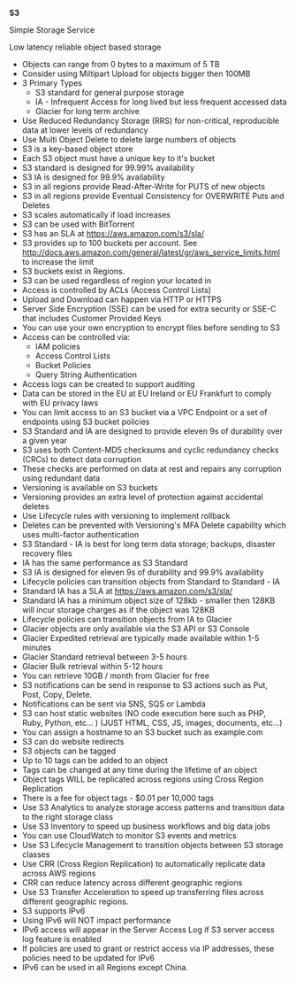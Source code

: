 **S3**

Simple Storage Service

Low latency reliable object based storage

* Objects can range from 0 bytes to a maximum of 5 TB
* Consider using Miltipart Upload for objects bigger then 100MB
* 3 Primary Types
    * S3 standard for general purpose storage
    * IA - Infrequent Access for long lived but less frequent accessed data
    * Glacier for long term archive
* Use Reduced Redundancy Storage (RRS) for non-critical, reproducible data at lower levels of redundancy
* Use Multi Object Delete to delete large numbers of objects
* S3 is a key-based object store
* Each S3 object must have a unique key to it's bucket
* S3 standard is designed for 99.99% availability
* S3 IA is designed for 99.9% availability
* S3 in all regions provide Read-After-Write for PUTS of new objects
* S3 in all regions provide Eventual Consistency for OVERWRITE Puts and Deletes
* S3 scales automatically if load increases
* S3 can be used with BitTorrent
* S3 has an SLA at https://aws.amazon.com/s3/sla/
* S3 provides up to 100 buckets per account. See http://docs.aws.amazon.com/general/latest/gr/aws_service_limits.html to increase the limit
* S3 buckets exist in Regions. 
* S3 can be used regardless of region your located in
* Access is controlled by ACLs (Access Control Lists)
* Upload and Download can happen via HTTP or HTTPS
* Server Side Encryption (SSE) can be used for extra security or SSE-C that includes Customer Provided Keys
* You can use your own encryption to encrypt files before sending to S3
* Access can be controlled via:
    * IAM policies
    * Access Control Lists
    * Bucket Policies
    * Query String Authentication
* Access logs can be created to support auditing
* Data can be stored in the EU at EU Ireland or EU Frankfurt to comply with EU privacy laws
* You can limit access to an S3 bucket via a VPC Endpoint or a set of endpoints using S3 bucket policies
* S3 Standard and IA are designed to provide eleven 9s of durability over a given year
* S3 uses both Content-MD5 checksums and cyclic redundancy checks (CRCs) to detect data corruption
* These checks are performed on data at rest and repairs any corruption using redundant data
* Versioning is available on S3 buckets
* Versioning provides an extra level of protection against accidental deletes
* Use Lifecycle rules with versioning to implement rollback 
* Deletes can be prevented with Versioning's MFA Delete capability which uses multi-factor authentication
* S3 Standard - IA is best for long term data storage; backups, disaster recovery files
* IA has the same performance as S3 Standard
* S3 IA is designed for eleven 9s of durability and 99.9% availability
* Lifecycle policies can transition objects from Standard to Standard - IA
* Standard IA has a SLA at https://aws.amazon.com/s3/sla/
* Standard IA has a minimum object size of 128kb - smaller then 128KB will incur storage charges as if the object was 128KB
* Lifecycle policies can transition objects from IA to Glacier
* Glacier objects are only available via the S3 API or S3 Console
* Glacier Expedited retrieval are typically made available within 1-5 minutes
* Glacier Standard retrieval between 3-5 hours
* Glacier Bulk retrieval within 5-12 hours
* You can retrieve 10GB / month from Glacier for free
* S3 notifications can be send in response to S3 actions such as Put, Post, Copy, Delete.
* Notifications can be sent via SNS, SQS or Lambda
* S3 can host static websites (NO code execution here such as PHP, Ruby, Python, etc... ) (JUST HTML, CSS, JS, images, documents, etc...)
* You can assign a hostname to an S3 bucket such as example.com
* S3 can do website redirects
* S3 objects can be tagged
* Up to 10 tags can be added to an object
* Tags can be changed at any time during the lifetime of an object
* Object tags WILL be replicated across regions using Cross Region Replication
* There is a fee for object tags - $0.01 per 10,000 tags
* Use S3 Analytics to analyze storage access patterns and transition data to the right storage class
* Use S3 Inventory to speed up business workflows and big data jobs
* You can use CloudWatch to monitor S3 events and metrics
* Use S3 Lifecycle Management to transition objects between S3 storage classes 
* Use CRR (Cross Region Replication) to automatically replicate data across AWS regions
* CRR can reduce latency across different geographic regions
* Use S3 Transfer Acceleration to speed up transferring files across different geographic regions.
* S3 supports IPv6
* Using IPv6 will NOT impact performance
* IPv6 access will appear in the Server Access Log if S3 server access log feature is enabled
* If policies are used to grant or restrict access via IP addresses, these policies need to be updated for IPv6
* IPv6 can be used in all Regions except China.
